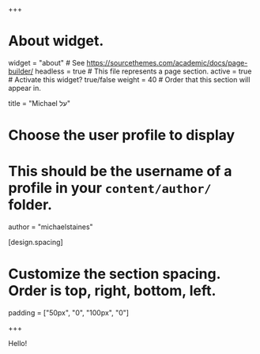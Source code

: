+++
# About widget.
widget = "about"  # See https://sourcethemes.com/academic/docs/page-builder/
headless = true  # This file represents a page section.
active = true  # Activate this widget? true/false
weight = 40  # Order that this section will appear in.

title = "Michael על"

# Choose the user profile to display
# This should be the username of a profile in your `content/author/` folder.
author = "michaelstaines"

[design.spacing]
  # Customize the section spacing. Order is top, right, bottom, left.
  padding = ["50px", "0", "100px", "0"]

+++

Hello!